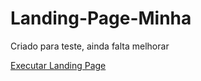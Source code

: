 # Landing-Page-Minha
 Criado para teste, ainda falta melhorar

 <a href="https://ch-025.github.io/Landing-Page-Minha/">Executar Landing Page</a>
